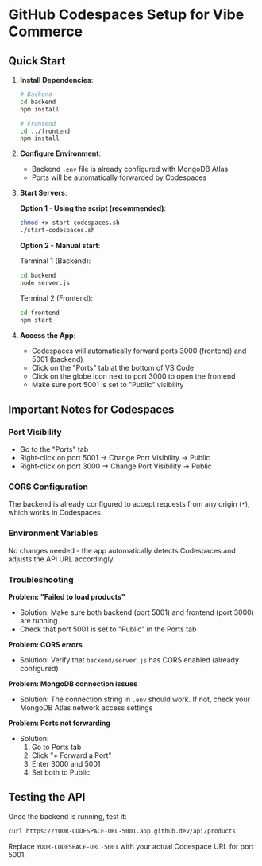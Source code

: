# GitHub Codespaces Setup for Vibe Commerce

## Quick Start

1. **Install Dependencies**:
   ```bash
   # Backend
   cd backend
   npm install
   
   # Frontend
   cd ../frontend
   npm install
   ```

2. **Configure Environment**:
   - Backend `.env` file is already configured with MongoDB Atlas
   - Ports will be automatically forwarded by Codespaces

3. **Start Servers**:
   
   **Option 1 - Using the script (recommended)**:
   ```bash
   chmod +x start-codespaces.sh
   ./start-codespaces.sh
   ```
   
   **Option 2 - Manual start**:
   
   Terminal 1 (Backend):
   ```bash
   cd backend
   node server.js
   ```
   
   Terminal 2 (Frontend):
   ```bash
   cd frontend
   npm start
   ```

4. **Access the App**:
   - Codespaces will automatically forward ports 3000 (frontend) and 5001 (backend)
   - Click on the "Ports" tab at the bottom of VS Code
   - Click on the globe icon next to port 3000 to open the frontend
   - Make sure port 5001 is set to "Public" visibility

## Important Notes for Codespaces

### Port Visibility
- Go to the "Ports" tab
- Right-click on port 5001 → Change Port Visibility → Public
- Right-click on port 3000 → Change Port Visibility → Public

### CORS Configuration
The backend is already configured to accept requests from any origin (`*`), which works in Codespaces.

### Environment Variables
No changes needed - the app automatically detects Codespaces and adjusts the API URL accordingly.

### Troubleshooting

**Problem: "Failed to load products"**
- Solution: Make sure both backend (port 5001) and frontend (port 3000) are running
- Check that port 5001 is set to "Public" in the Ports tab

**Problem: CORS errors**
- Solution: Verify that `backend/server.js` has CORS enabled (already configured)

**Problem: MongoDB connection issues**
- Solution: The connection string in `.env` should work. If not, check your MongoDB Atlas network access settings

**Problem: Ports not forwarding**
- Solution: 
  1. Go to Ports tab
  2. Click "+ Forward a Port"
  3. Enter 3000 and 5001
  4. Set both to Public

## Testing the API

Once the backend is running, test it:
```bash
curl https://YOUR-CODESPACE-URL-5001.app.github.dev/api/products
```

Replace `YOUR-CODESPACE-URL-5001` with your actual Codespace URL for port 5001.
